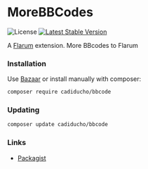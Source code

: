 # MoreBBCodes

![License](https://img.shields.io/badge/license-MIT-blue.svg) [![Latest Stable Version](https://img.shields.io/packagist/v/cadiducho/bbcode.svg)](https://packagist.org/packages/cadiducho/bbcode)

A [Flarum](http://flarum.org) extension. More BBcodes to Flarum

### Installation

Use [Bazaar](https://discuss.flarum.org/d/5151-flagrow-bazaar-the-extension-marketplace) or install manually with composer:

```sh
composer require cadiducho/bbcode
```

### Updating

```sh
composer update cadiducho/bbcode
```

### Links

- [Packagist](https://packagist.org/packages/cadiducho/bbcode)
